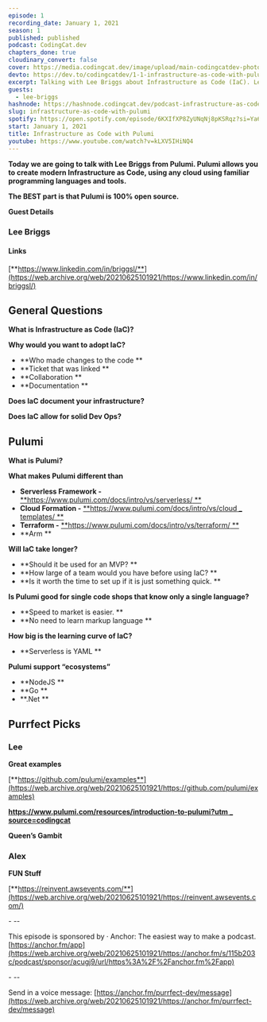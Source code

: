 ```yaml
---
episode: 1
recording_date: January 1, 2021
season: 1
published: published
podcast: CodingCat.dev
chapters_done: true
cloudinary_convert: false
cover: https://media.codingcat.dev/image/upload/main-codingcatdev-photo/ygqhzxyhtfpfilzskglf.png
devto: https://dev.to/codingcatdev/1-1-infrastructure-as-code-with-pulumi-7lh
excerpt: Talking with Lee Briggs about Infrastructure as Code (IaC). Lee explains what IaC means and how Pulumi is working on a solution that allows you to stay in the same language as your code.
guests:
  - lee-briggs
hashnode: https://hashnode.codingcat.dev/podcast-infrastructure-as-code-with-pulumi
slug: infrastructure-as-code-with-pulumi
spotify: https://open.spotify.com/episode/6KXIfXP8ZyUNqNj8pKSRqz?si=Ya6s7TBVT0aOvnmipIpBzw
start: January 1, 2021
title: Infrastructure as Code with Pulumi
youtube: https://www.youtube.com/watch?v=kLXV5IHiNQ4
---
```


**Today we are going to talk with Lee Briggs from Pulumi. Pulumi allows you to create modern Infrastructure as Code, using any cloud using familiar programming languages and tools.**

**The BEST part is that Pulumi is 100% open source.**

**Guest Details**

### **Lee Briggs**

#### **Links**

[**https://www.linkedin.com/in/briggsl/**](https://web.archive.org/web/20210625101921/https://www.linkedin.com/in/briggsl/)

## **General Questions**

**What is Infrastructure as Code (IaC)?**

**Why would you want to adopt IaC?**

- **Who made changes to the code
  **
- **Ticket that was linked
  **
- **Collaboration
  **
- **Documentation
  **

**Does IaC document your infrastructure?**

**Does IaC allow for solid Dev Ops?**

## **Pulumi**

**What is Pulumi?**

**What makes Pulumi different than**

- **Serverless Framework -** [**https://www.pulumi.com/docs/intro/vs/serverless/
  **](https://web.archive.org/web/20210625101921/https://www.pulumi.com/docs/intro/vs/serverless/)
- **Cloud Formation -** [**https://www.pulumi.com/docs/intro/vs/cloud \_ templates/
  **](https://web.archive.org/web/20210625101921/https://www.pulumi.com/docs/intro/vs/cloud_templates/)
- **Terraform -** [**https://www.pulumi.com/docs/intro/vs/terraform/
  **](https://web.archive.org/web/20210625101921/https://www.pulumi.com/docs/intro/vs/terraform/)
- **Arm
  **

**Will IaC take longer?**

- **Should it be used for an MVP?
  **
- **How large of a team would you have before using IaC?
  **
- **Is it worth the time to set up if it is just something quick.
  **

**Is Pulumi good for single code shops that know only a single language?**

- **Speed to market is easier.
  **
- **No need to learn markup language
  **

**How big is the learning curve of IaC?**

- **Serverless is YAML
  **

**Pulumi support “ecosystems”**

- **NodeJS
  **
- **Go
  **
- **.Net
  **

## **Purrfect Picks**

### **Lee**

**Great examples**

[**https://github.com/pulumi/examples**](https://web.archive.org/web/20210625101921/https://github.com/pulumi/examples)

[**https://www.pulumi.com/resources/introduction-to-pulumi?utm \_ source=codingcat**](https://web.archive.org/web/20210625101921/https://www.pulumi.com/resources/introduction-to-pulumi?utm_source=codingcat)

**Queen’s Gambit**

### **Alex**

**FUN Stuff**

[**https://reinvent.awsevents.com/**](https://web.archive.org/web/20210625101921/https://reinvent.awsevents.com/)

\- \--

This episode is sponsored by
· Anchor: The easiest way to make a podcast. [https://anchor.fm/app](https://web.archive.org/web/20210625101921/https://anchor.fm/s/115b203c/podcast/sponsor/acugj9/url/https%3A%2F%2Fanchor.fm%2Fapp)

\- \--

Send in a voice message: [https://anchor.fm/purrfect-dev/message](https://web.archive.org/web/20210625101921/https://anchor.fm/purrfect-dev/message)
